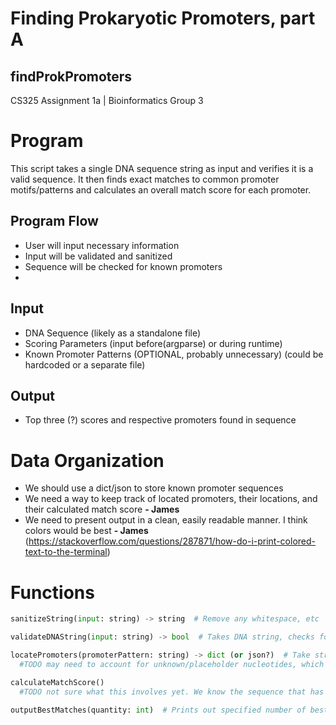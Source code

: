 # Finding Prokaryotic Promoters, part A
## findProkPromoters
CS325 Assignment 1a | Bioinformatics Group 3

# Program
This script takes a single DNA sequence string as input and verifies it is a valid sequence. It then finds exact matches to common promoter motifs/patterns and calculates an overall match score for each promoter.

## Program Flow
- User will input necessary information
- Input will be validated and sanitized
- Sequence will be checked for known promoters
- 

## Input
- DNA Sequence (likely as a standalone file)
- Scoring Parameters (input before(argparse) or during runtime)
- Known Promoter Patterns (OPTIONAL, probably unnecessary) (could be hardcoded or a separate file)

## Output
- Top three (?) scores and respective promoters found in sequence

# Data Organization
- We should use a dict/json to store known promoter sequences
- We need a way to keep track of located promoters, their locations, and their calculated match score **- James**
- We need to present output in a clean, easily readable manner. I think colors would be best **- James** (https://stackoverflow.com/questions/287871/how-do-i-print-colored-text-to-the-terminal)

# Functions
```python
sanitizeString(input: string) -> string  # Remove any whitespace, etc

validateDNAString(input: string) -> bool  # Takes DNA string, checks for any characters/nucleotides that do not belong

locatePromoters(promoterPattern: string) -> dict (or json?)  # Take string/dictionary value as input, output all matching strings and corresponding location/index in sequence
  #TODO may need to account for unknown/placeholder nucleotides, which would likely require a different function structure. could probably break into several functions

calculateMatchScore()
  #TODO not sure what this involves yet. We know the sequence that has been found is an exact match already, but we need to consider it's location and probably some other stuff... - James

outputBestMatches(quantity: int)  # Prints out specified number of best matches (descending order)
```

